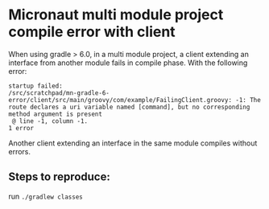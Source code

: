# Micronaut multi module project compile error with client 

When using gradle > 6.0, in a multi module project, a client extending an interface from another module fails in
compile phase. With the following error:

```
startup failed:
/src/scratchpad/mn-gradle-6-error/client/src/main/groovy/com/example/FailingClient.groovy: -1: The route declares a uri variable named [command], but no corresponding method argument is present
 @ line -1, column -1.
1 error
```

Another client extending an interface in the same module compiles without errors.

## Steps to reproduce:

run `./gradlew classes`
